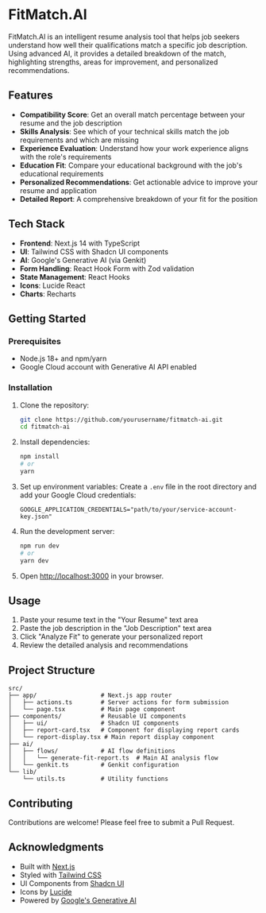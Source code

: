 # FitMatch.AI

FitMatch.AI is an intelligent resume analysis tool that helps job seekers understand how well their qualifications match a specific job description. Using advanced AI, it provides a detailed breakdown of the match, highlighting strengths, areas for improvement, and personalized recommendations.

## Features

- **Compatibility Score**: Get an overall match percentage between your resume and the job description
- **Skills Analysis**: See which of your technical skills match the job requirements and which are missing
- **Experience Evaluation**: Understand how your work experience aligns with the role's requirements
- **Education Fit**: Compare your educational background with the job's educational requirements
- **Personalized Recommendations**: Get actionable advice to improve your resume and application
- **Detailed Report**: A comprehensive breakdown of your fit for the position

## Tech Stack

- **Frontend**: Next.js 14 with TypeScript
- **UI**: Tailwind CSS with Shadcn UI components
- **AI**: Google's Generative AI (via Genkit)
- **Form Handling**: React Hook Form with Zod validation
- **State Management**: React Hooks
- **Icons**: Lucide React
- **Charts**: Recharts

## Getting Started

### Prerequisites

- Node.js 18+ and npm/yarn
- Google Cloud account with Generative AI API enabled

### Installation

1. Clone the repository:
   ```bash
   git clone https://github.com/yourusername/fitmatch-ai.git
   cd fitmatch-ai
   ```

2. Install dependencies:
   ```bash
   npm install
   # or
   yarn
   ```

3. Set up environment variables:
   Create a `.env` file in the root directory and add your Google Cloud credentials:
   ```
   GOOGLE_APPLICATION_CREDENTIALS="path/to/your/service-account-key.json"
   ```

4. Run the development server:
   ```bash
   npm run dev
   # or
   yarn dev
   ```

5. Open [http://localhost:3000](http://localhost:3000) in your browser.

## Usage

1. Paste your resume text in the "Your Resume" text area
2. Paste the job description in the "Job Description" text area
3. Click "Analyze Fit" to generate your personalized report
4. Review the detailed analysis and recommendations

## Project Structure

```
src/
├── app/                  # Next.js app router
│   ├── actions.ts        # Server actions for form submission
│   └── page.tsx          # Main page component
├── components/           # Reusable UI components
│   ├── ui/               # Shadcn UI components
│   ├── report-card.tsx   # Component for displaying report cards
│   └── report-display.tsx # Main report display component
├── ai/
│   ├── flows/            # AI flow definitions
│   │   └── generate-fit-report.ts  # Main AI analysis flow
│   └── genkit.ts         # Genkit configuration
└── lib/
    └── utils.ts          # Utility functions
```

## Contributing

Contributions are welcome! Please feel free to submit a Pull Request.


## Acknowledgments

- Built with [Next.js](https://nextjs.org/)
- Styled with [Tailwind CSS](https://tailwindcss.com/)
- UI Components from [Shadcn UI](https://ui.shadcn.com/)
- Icons by [Lucide](https://lucide.dev/)
- Powered by [Google's Generative AI](https://ai.google/)

